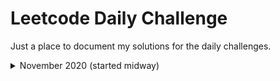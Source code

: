 # Leetcode Daily Challenge

Just a place to document my solutions for the daily challenges.

<details>
  <summary>November 2020 (started midway)</summary>
<br>
  <ul>
    <li><a href = "#"> Getting Things Ready </a></li>
    <li><a href = "#"> Second Thing </a></li>
  </ul>
</details>
